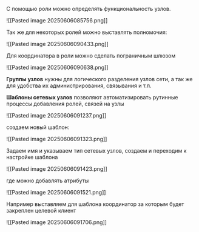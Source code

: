 
С помощью роли можно определять функциональность узлов.

![[Pasted image 20250606085756.png]]

Так же для некоторых ролей можно выставлять полномочия:

![[Pasted image 20250606090433.png]]

Для координатора в роли можно сделать пограничным шлюзом

![[Pasted image 20250606090638.png]]

**Группы узлов** нужны для логического разделения узлов сети, а так же для удобства их администрирования, связывания и т.п.

**Шаблоны сетевых узлов** позволяют автоматизировать рутинные процессы добавления ролей, связей на узлы

![[Pasted image 20250606091237.png]]

создаем новый шаблон:

![[Pasted image 20250606091323.png]]

Задаем имя и указываем тип сетевых узлов, создаем и переходим к настройке шаблона

![[Pasted image 20250606091423.png]]

где можно добавлять атрибуты

![[Pasted image 20250606091521.png]]

Например выставляем для шаблона координатор за которым будет закреплен целевой клиент

![[Pasted image 20250606091706.png]]



